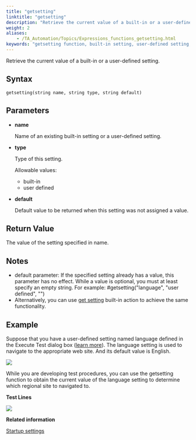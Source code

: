 ```yaml
--- 
title: "getsetting"
linktitle: "getsetting"
description: "Retrieve the current value of a built-in or a user-defined setting."
weight: 2
aliases: 
    - /TA_Automation/Topics/Expressions_functions_getsetting.html
keywords: "getsetting function, built-in setting, user-defined setting, getsetting (function)"
---
```


Retrieve the current value of a built-in or a user-defined setting.

## Syntax

`getsetting(string name, string type, string default)`

## Parameters

-   **name**

    Name of an existing built-in setting or a user-defined setting.

-   **type**

    Type of this setting.

    Allowable values:

    -   built-in
    -   user defined
-   **default**

    Default value to be returned when this setting was not assigned a value.


## Return Value

The value of the setting specified in name.

## Notes

-   default parameter: If the specified setting already has a value, this parameter has no effect. While a value is optional, you must at least specify an empty string. For example: \#getsetting\("language", "user defined", ""\)
-   Alternatively, you can use [get setting](/TA_Automation/Topics/bia_get_setting.html) built-in action to achieve the same functionality.

## Example

Suppose that you have a user-defined setting named language defined in the Execute Test dialog box \([learn more](/TA_Automation/Topics/aut_defining_user_defined_settings.html)\). The language setting is used to navigate to the appropriate web site. And its default value is English.

![](/images/TA_Automation/Images/language_user_defined_setting.png)

While you are developing test procedures, you can use the getsetting function to obtain the current value of the language setting to determine which regional site to navigated to.

**Test Lines**

![](/images/TA_Automation/Images/automationguide_stringfunction_getstring_pgm.png)




**Related information**  


[Startup settings](/TA_Automation/Topics/aut_startup_settings.html)

